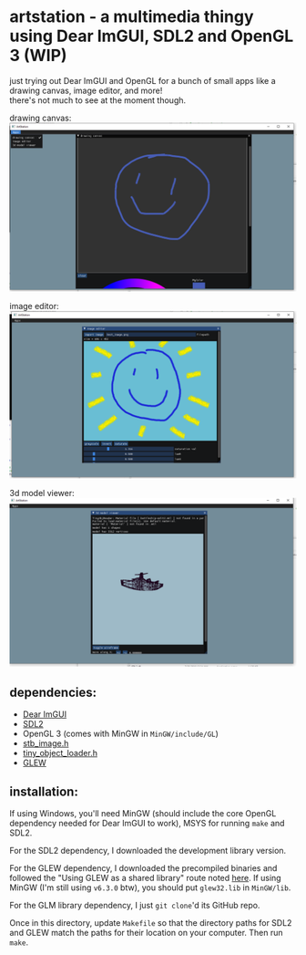 # artstation - a multimedia thingy using Dear ImGUI, SDL2 and OpenGL 3 (WIP)    
just trying out Dear ImGUI and OpenGL for a bunch of small apps like a drawing canvas, image editor, and more!    
there's not much to see at the moment though.    
    
drawing canvas:    
![current look](screenshots/drawingcanvas.png)
    
image editor:   
![image editor](screenshots/image_editor.png)    
    
3d model viewer:    
![3d model viewer](screenshots/modelviewer.png)    
    
## dependencies:    
- [Dear ImGUI](https://github.com/ocornut/imgui)    
- [SDL2](https://www.libsdl.org/download-2.0.php)    
- OpenGL 3 (comes with MinGW in `MinGW/include/GL`)    
- [stb_image.h](https://github.com/nothings/stb/blob/master/stb_image.h)   
- [tiny_object_loader.h](https://github.com/tinyobjloader/tinyobjloader)
- [GLEW](http://glew.sourceforge.net/install.html)   
    
## installation:    
If using Windows, you'll need MinGW (should include the core OpenGL dependency needed for Dear ImGUI to work), MSYS for running `make` and SDL2.    
    
For the SDL2 dependency, I downloaded the development library version.    
	
For the GLEW dependency, I downloaded the precompiled binaries and followed the "Using GLEW as a shared library" route noted [here](http://glew.sourceforge.net/install.html). If using MinGW (I'm still using `v6.3.0` btw), you should put `glew32.lib` in `MinGW/lib`.
	
For the GLM library dependency, I just `git clone`'d its GitHub repo.    
	
Once in this directory, update `Makefile` so that the directory paths for SDL2 and GLEW match the paths for their location on your computer. Then run `make`.    
    
